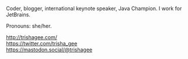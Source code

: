 Coder, blogger, international keynote speaker, Java Champion. I work for JetBrains.  

Pronouns: she/her.

http://trishagee.com/  
https://twitter.com/trisha_gee  
<a rel="me" href="https://mastodon.social/@trishagee">https://mastodon.social/@trishagee</a>
